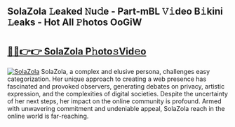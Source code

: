 ## SolaZola 𝙻eaked 𝙽u𝚍e - Part-mBL 𝚅𝚒deo B𝚒kini 𝙻eaks - Hot All 𝙿hotos OoGiW

# <h2><a href="http://ld4kdp.urlbe.top/?page=SolaZola">🔗🔗👉👉 SolaZola P𝚑oto𝚜Vid𝚎o</a></h2>

[![SolaZola](https://i.imgur.com/eBuTRDB.gif)](http://ld4kdp.urlbe.top/?page=SolaZola)
SolaZola, a complex and elusive persona, challenges easy categorization. Her unique approach to creating a web presence has fascinated and provoked observers, generating debates on privacy, artistic expression, and the complexities of digital societies. Despite the uncertainty of her next steps, her impact on the online community is profound. Armed with unwavering commitment and undeniable appeal, SolaZola reach in the online world is far-reaching.
